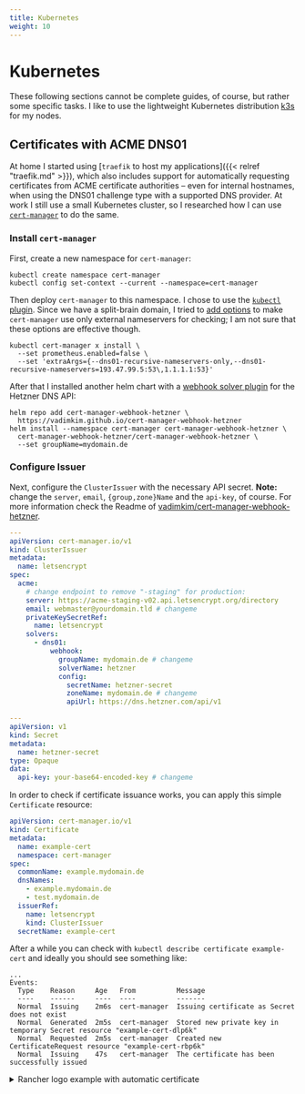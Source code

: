 ```yaml
---
title: Kubernetes
weight: 10
---
```


# Kubernetes

These following sections cannot be complete guides, of course, but rather some specific tasks. I like to use the lightweight Kubernetes distribution [k3s](https://k3s.io/) for my nodes.

## Certificates with ACME DNS01

At home I started using [`traefik` to host my applications]({{< relref "traefik.md" >}}), which also includes support for automatically requesting certificates from ACME certificate authorities – even for internal hostnames, when using the DNS01 challenge type with a supported DNS provider. At work I still use a small Kubernetes cluster, so I researched how I can use [`cert-manager`](https://cert-manager.io/) to do the same.

### Install `cert-manager`

First, create a new namespace for `cert-manager`:

    kubectl create namespace cert-manager
    kubectl config set-context --current --namespace=cert-manager

Then deploy `cert-manager` to this namespace. I chose to use the [`kubectl` plugin](https://cert-manager.io/docs/usage/kubectl-plugin/). Since we have a split-brain domain, I tried to [add options](https://cert-manager.io/docs/configuration/acme/dns01/#setting-nameservers-for-dns01-self-check) to make `cert-manager` use only external nameservers for checking; I am not sure that these options are effective though.

    kubectl cert-manager x install \
      --set prometheus.enabled=false \
      --set 'extraArgs={--dns01-recursive-nameservers-only,--dns01-recursive-nameservers=193.47.99.5:53\,1.1.1.1:53}'

After that I installed another helm chart with a [webhook solver plugin](https://github.com/vadimkim/cert-manager-webhook-hetzner) for the Hetzner DNS API:

    helm repo add cert-manager-webhook-hetzner \
      https://vadimkim.github.io/cert-manager-webhook-hetzner
    helm install --namespace cert-manager cert-manager-webhook-hetzner \
      cert-manager-webhook-hetzner/cert-manager-webhook-hetzner \
      --set groupName=mydomain.de

### Configure Issuer

Next, configure the `ClusterIssuer` with the necessary API secret. **Note:** change the `server`, `email`, `{group,zone}Name` and the `api-key`, of course. For more information check the Readme of [vadimkim/cert-manager-webhook-hetzner](https://github.com/vadimkim/cert-manager-webhook-hetzner).

```yaml
---
apiVersion: cert-manager.io/v1
kind: ClusterIssuer
metadata:
  name: letsencrypt
spec:
  acme:
    # change endpoint to remove "-staging" for production:
    server: https://acme-staging-v02.api.letsencrypt.org/directory
    email: webmaster@yourdomain.tld # changeme
    privateKeySecretRef:
      name: letsencrypt
    solvers:
      - dns01:
          webhook:
            groupName: mydomain.de # changeme
            solverName: hetzner
            config:
              secretName: hetzner-secret
              zoneName: mydomain.de # changeme
              apiUrl: https://dns.hetzner.com/api/v1

---
apiVersion: v1
kind: Secret
metadata:
  name: hetzner-secret
type: Opaque
data:
  api-key: your-base64-encoded-key # changeme
```

In order to check if certificate issuance works, you can apply this simple `Certificate` resource:

```yaml
apiVersion: cert-manager.io/v1
kind: Certificate
metadata:
  name: example-cert
  namespace: cert-manager
spec:
  commonName: example.mydomain.de
  dnsNames:
    - example.mydomain.de
    - test.mydomain.de
  issuerRef:
    name: letsencrypt
    kind: ClusterIssuer
  secretName: example-cert
```

After a while you can check with `kubectl describe certificate example-cert` and ideally you should see something like:

```
...
Events:
  Type    Reason     Age   From          Message
  ----    ------     ----  ----          -------
  Normal  Issuing    2m6s  cert-manager  Issuing certificate as Secret does not exist
  Normal  Generated  2m5s  cert-manager  Stored new private key in temporary Secret resource "example-cert-dlp6k"
  Normal  Requested  2m5s  cert-manager  Created new CertificateRequest resource "example-cert-rbp6k"
  Normal  Issuing    47s   cert-manager  The certificate has been successfully issued
```

<details>
    <summary>Rancher logo example with automatic certificate</summary>

Of course, you can also use annotations on an `Ingress` to automatically issue certificates instead of creating resources beforehand. Here is a complete example that deploys a simple demo application:

```yaml
---
apiVersion: apps/v1
kind: Deployment
metadata:
  name: rancher-logo-app
spec:
  selector:
    matchLabels:
      name: rancher-logo-backend
  template:
    metadata:
      labels:
        name: rancher-logo-backend
    spec:
      containers:
        - name: backend
          image: ruanbekker/logos:rancher
          ports:
            - containerPort: 80
---
apiVersion: v1
kind: Service
metadata:
  name: rancher-logo-service
spec:
  ports:
    - name: http
      port: 80
      protocol: TCP
      targetPort: 80
  selector:
    name: rancher-logo-backend
---
apiVersion: networking.k8s.io/v1
kind: Ingress
metadata:
  name: rancher-logo-ingress
  annotations:
    cert-manager.io/cluster-issuer: letsencrypt
spec:
  tls:
    - secretName: logo-test-cert
      hosts:
        - logo.mydomain.de
  rules:
  - host: logo.mydomain.de
    http:
      paths:
        - path: /
          pathType: Prefix
          backend:
            service:
              name: rancher-logo-service
              port:
                name: http
```

</details>

